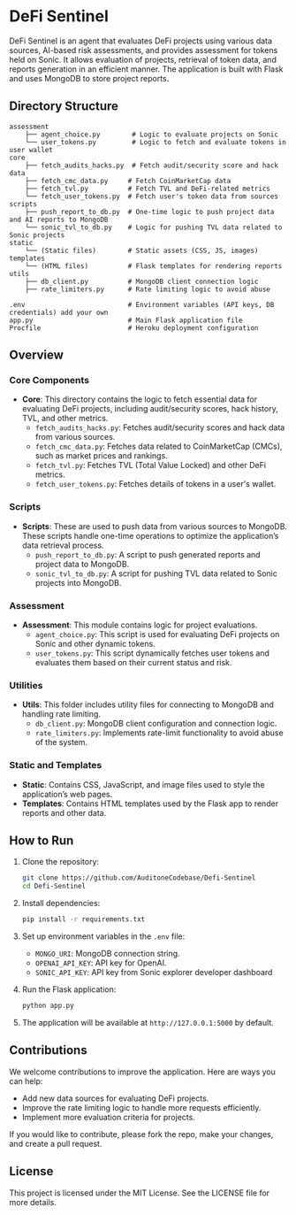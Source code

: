 # DeFi Sentinel

DeFi Sentinel is an agent that evaluates DeFi projects using various data sources, AI-based risk assessments, and provides assessment for tokens held on Sonic. It allows evaluation of projects, retrieval of token data, and reports generation in an efficient manner. The application is built with Flask and uses MongoDB to store project reports.

## Directory Structure

```
assessment
    ├── agent_choice.py        # Logic to evaluate projects on Sonic
    └── user_tokens.py         # Logic to fetch and evaluate tokens in user wallet
core
    ├── fetch_audits_hacks.py  # Fetch audit/security score and hack data
    ├── fetch_cmc_data.py     # Fetch CoinMarketCap data
    ├── fetch_tvl.py          # Fetch TVL and DeFi-related metrics
    └── fetch_user_tokens.py  # Fetch user's token data from sources
scripts
    ├── push_report_to_db.py  # One-time logic to push project data and AI reports to MongoDB
    └── sonic_tvl_to_db.py    # Logic for pushing TVL data related to Sonic projects
static
    └── (Static files)        # Static assets (CSS, JS, images)
templates
    └── (HTML files)          # Flask templates for rendering reports
utils
    ├── db_client.py          # MongoDB client connection logic
    ├── rate_limiters.py      # Rate limiting logic to avoid abuse
    
.env                          # Environment variables (API keys, DB credentials) add your own
app.py                        # Main Flask application file
Procfile                      # Heroku deployment configuration
```

## Overview

### Core Components

- **Core**: This directory contains the logic to fetch essential data for evaluating DeFi projects, including audit/security scores, hack history, TVL, and other metrics.
    - `fetch_audits_hacks.py`: Fetches audit/security scores and hack data from various sources.
    - `fetch_cmc_data.py`: Fetches data related to CoinMarketCap (CMCs), such as market prices and rankings.
    - `fetch_tvl.py`: Fetches TVL (Total Value Locked) and other DeFi metrics.
    - `fetch_user_tokens.py`: Fetches details of tokens in a user's wallet.

### Scripts

- **Scripts**: These are used to push data from various sources to MongoDB. These scripts handle one-time operations to optimize the application’s data retrieval process.
    - `push_report_to_db.py`: A script to push generated reports and project data to MongoDB.
    - `sonic_tvl_to_db.py`: A script for pushing TVL data related to Sonic projects into MongoDB.

### Assessment

- **Assessment**: This module contains logic for project evaluations.
    - `agent_choice.py`: This script is used for evaluating DeFi projects on Sonic and other dynamic tokens.
    - `user_tokens.py`: This script dynamically fetches user tokens and evaluates them based on their current status and risk.

### Utilities

- **Utils**: This folder includes utility files for connecting to MongoDB and handling rate limiting.
    - `db_client.py`: MongoDB client configuration and connection logic.
    - `rate_limiters.py`: Implements rate-limit functionality to avoid abuse of the system.

### Static and Templates

- **Static**: Contains CSS, JavaScript, and image files used to style the application’s web pages.
- **Templates**: Contains HTML templates used by the Flask app to render reports and other data.

## How to Run

1. Clone the repository:

   ```bash
   git clone https://github.com/AuditoneCodebase/Defi-Sentinel
   cd Defi-Sentinel
   ```

2. Install dependencies:

   ```bash
   pip install -r requirements.txt
   ```

3. Set up environment variables in the `.env` file:
   - `MONGO_URI`: MongoDB connection string.
   - `OPENAI_API_KEY`: API key for OpenAI.
   - `SONIC_API_KEY`: API key from Sonic explorer developer dashboard

4. Run the Flask application:

   ```bash
   python app.py
   ```

5. The application will be available at `http://127.0.0.1:5000` by default.

## Contributions

We welcome contributions to improve the application. Here are ways you can help:
- Add new data sources for evaluating DeFi projects.
- Improve the rate limiting logic to handle more requests efficiently.
- Implement more evaluation criteria for projects.

If you would like to contribute, please fork the repo, make your changes, and create a pull request.

## License

This project is licensed under the MIT License. See the LICENSE file for more details.
